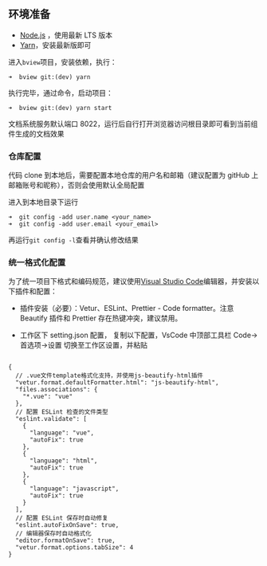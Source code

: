 ## 环境准备

-   [Node.js](https://nodejs.org/en/) ，使用最新 LTS 版本
-   [Yarn](https://yarnpkg.com/zh-Hans/docs/install)，安装最新版即可

进入`bview`项目，安装依赖，执行：

```shell
➜  bview git:(dev) yarn
```

执行完毕，通过命令，启动项目：

```shell
➜  bview git:(dev) yarn start
```

文档系统服务默认端口 8022，运行后自行打开浏览器访问根目录即可看到当前组件生成的文档效果

### 仓库配置

代码 clone 到本地后，需要配置本地仓库的用户名和邮箱（建议配置为 gitHub 上邮箱账号和昵称），否则会使用默认全局配置

进入到本地目录下运行

```shell
➜  git config -add user.name <your_name>
➜  git config -add user.email <your_email>
```

再运行`git config -l`查看并确认修改结果

### 统一格式化配置

为了统一项目下格式和编码规范，建议使用[Visual Studio Code](https://code.visualstudio.com/)编辑器，并安装以下插件和配置：

-   插件安装（必要）：Vetur、ESLint、Prettier - Code formatter。注意 Beautify 插件和 Prettier 存在热键冲突，建议禁用。

-   工作区下 setting.json 配置， 复制以下配置，VsCode 中顶部工具栏 Code->首选项->设置 切换至工作区设置，并粘贴

```

{
  // .vue文件template格式化支持，并使用js-beautify-html插件
  "vetur.format.defaultFormatter.html": "js-beautify-html",
  "files.associations": {
    "*.vue": "vue"
  },
  // 配置 ESLint 检查的文件类型
  "eslint.validate": [
    {
      "language": "vue",
      "autoFix": true
    },
    {
      "language": "html",
      "autoFix": true
    },
    {
      "language": "javascript",
      "autoFix": true
    }
  ],
  // 配置 ESLint 保存时自动修复
  "eslint.autoFixOnSave": true,
  // 编辑器保存时自动格式化
  "editor.formatOnSave": true,
  "vetur.format.options.tabSize": 4
}

```
